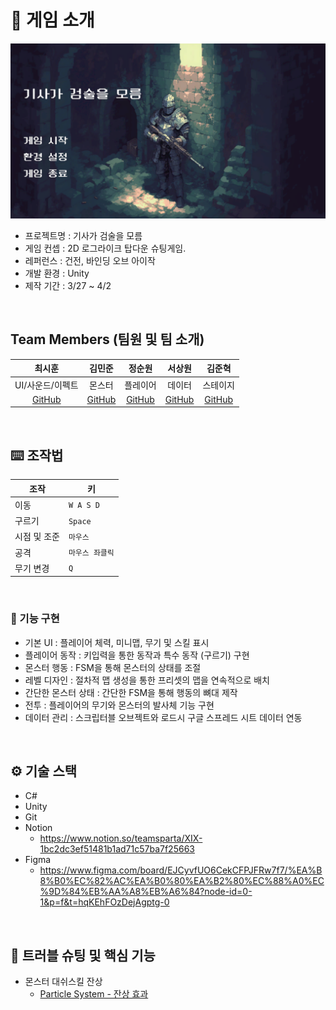 # 📝 게임 소개
<img src="https://github.com/Team-XIX/I_Dont_Know_Sword/blob/main/knightnosword.PNG?raw=true" width="800">

- 프로젝트명 : 기사가 검술을 모름
- 게임 컨셉 : 2D 로그라이크 탑다운 슈팅게임.
- 레퍼런스 : 건전, 바인딩 오브 아이작
- 개발 환경 : Unity
- 제작 기간 : 3/27 ~ 4/2


<br />

## Team Members (팀원 및 팀 소개)
| 최시훈 | 김민준 | 정순원 | 서상원 | 김준혁 |
|:------:|:------:|:------:|:------:|:------:|
| UI/사운드/이펙트 | 몬스터 | 플레이어 | 데이터 | 스테이지 |
| [GitHub](https://github.com/Punksoda) | [GitHub](https://github.com/Toaaaa) | [GitHub](https://github.com/jsw981117) | [GitHub](https://github.com/sangweon25) | [GitHub](https://github.com/chajungto) |


<br />

## ⌨️ 조작법

| 조작 | 키 |
|------|----|
| 이동 | `W A S D` |
| 구르기 | `Space` |
| 시점 및 조준 | `마우스` |
| 공격 | `마우스 좌클릭` |
| 무기 변경 | `Q` |


<br />


### 📌 기능 구현
- 기본 UI : 플레이어 체력, 미니맵, 무기 및 스킬 표시
- 플레이어 동작 : 키입력을 통한 동작과 특수 동작 (구르기) 구현
- 몬스터 행동 : FSM을 통해 몬스터의 상태를 조절
- 레벨 디자인 : 절차적 맵 생성을 통한 프리셋의 맵을 연속적으로 배치
- 간단한 몬스터 상태 : 간단한 FSM을 통해 행동의 뼈대 제작
- 전투 : 플레이어의 무기와 몬스터의 발사체 기능 구현 
- 데이터 관리 : 스크립터블 오브젝트와 로드시 구글 스프레드 시트 데이터 연동



<br />

## ⚙ 기술 스택
- C#
- Unity
- Git
- Notion
    - https://www.notion.so/teamsparta/XIX-1bc2dc3ef51481b1ad71c57ba7f25663
- Figma
    - https://www.figma.com/board/EJCyvfUO6CekCFPJFRw7f7/%EA%B8%B0%EC%82%AC%EA%B0%80%EA%B2%80%EC%88%A0%EC%9D%84%EB%AA%A8%EB%A6%84?node-id=0-1&p=f&t=hqKEhFOzDejAgptg-0


<br />

## 🤔 트러블 슈팅 및 핵심 기능 
- 몬스터 대쉬스킬 잔상
    - [Particle System - 잔상 효과](https://toacode.tistory.com/42)
 


<br />
